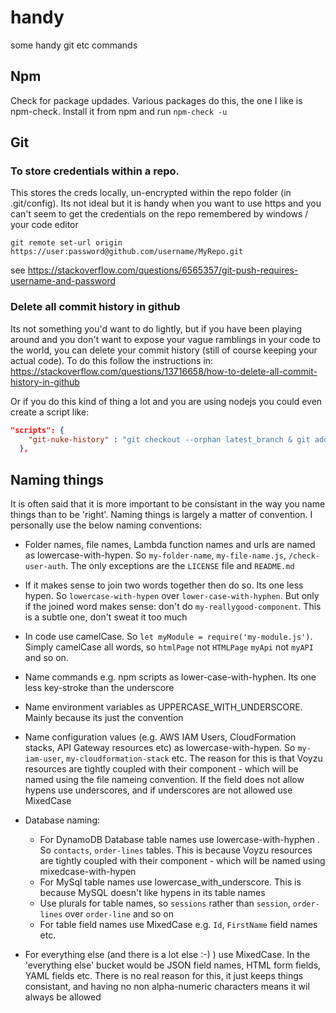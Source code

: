 # handy
some handy git etc commands

## Npm

Check for package updades. Various packages do this, the one I like is npm-check.  Install it from npm and run `npm-check -u`

## Git

### To store credentials within a repo.  

This stores the creds locally, un-encrypted within the repo folder (in .git/config).  Its not ideal but it is handy when you want to use https and you can't seem to get the credentials on the repo remembered by windows / your code editor

`git remote set-url origin https://user:password@github.com/username/MyRepo.git`

see https://stackoverflow.com/questions/6565357/git-push-requires-username-and-password

### Delete all commit history in github

Its not something you'd want to do lightly, but if you have been playing around and you don't want to expose your vague ramblings in your code to the world, you can delete your commit history (still of course keeping your actual code).  To do this follow the instructions in:
https://stackoverflow.com/questions/13716658/how-to-delete-all-commit-history-in-github

Or if you do this kind of thing a lot and you are using nodejs you could even create a script like:
````json
"scripts": {
    "git-nuke-history" : "git checkout --orphan latest_branch & git add -A & git commit -am \"nuke\" & git branch -D master &  git branch -m master & git push -f origin master"
  },
  ````
  
  ## Naming things
  
It is often said that it is more important to be consistant in the way you name things than to be 'right'.  Naming things is largely a matter of convention.  I personally use the below naming conventions:

- Folder names, file names, Lambda function names and urls are named as lowercase-with-hypen.  So `my-folder-name`, `my-file-name.js`, `/check-user-auth`.  The only exceptions are the `LICENSE` file and `README.md`

- If it makes sense to join two words together then do so.  Its one less hypen.  So `lowercase-with-hypen` over `lower-case-with-hyphen`.  But only if the joined word makes sense: don't do `my-reallygood-component`.  This is a subtle one, don't sweat it too much

- In code use camelCase.  So `let myModule = require('my-module.js')`.  Simply camelCase all words, so `htmlPage` not `HTMLPage` `myApi` not `myAPI` and so on.

- Name commands e.g. npm scripts as lower-case-with-hyphen.   Its one less key-stroke than the underscore

- Name environment variables as UPPERCASE_WITH_UNDERSCORE.  Mainly because its just the convention

- Name configuration values (e.g. AWS IAM Users, CloudFormation stacks, API Gateway resources etc) as lowercase-with-hypen.  So `my-iam-user`, `my-cloudformation-stack` etc.  The reason for this is that Voyzu resources are tightly coupled with their component - which will be named using the file nameing convention.  If the field does not allow hypens use underscores, and if underscores are not allowed use MixedCase

- Database naming:
    - For DynamoDB Database table names use lowercase-with-hyphen .  So `contacts`, `order-lines` tables.  This is because Voyzu resources are tightly coupled with their component - which will be named using mixedcase-with-hypen
    - For MySql table names use lowercase_with_underscore.  This is because MySQL doesn't like hypens in its table names
    - Use plurals for table names, so `sessions` rather than `session`, `order-lines` over `order-line` and so on
    - For table field names use MixedCase e.g. `Id`, `FirstName` field names etc.  

- For everything else (and there is a lot else :-) )  use MixedCase.  In the 'everything else' bucket would be JSON field names, HTML form fields, YAML fields etc.  There is no real reason for this, it just keeps things consistant, and having no non alpha-numeric characters means it wil always be allowed


